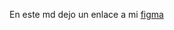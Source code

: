 En este md dejo un enlace a mi [figma](https://www.figma.com/file/g9H69fmMtZ9PmAxv33sbky/Portfolio-1er-trimestre?node-id=1%3A7&t=ihL5JLYNGb9LXWej-1)